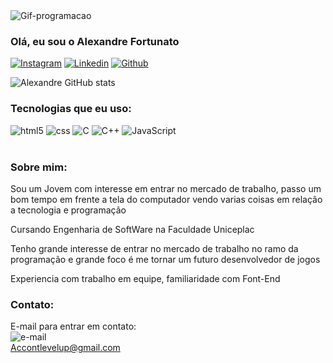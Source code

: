 <img aling="center" alt="Gif-programacao" src="https://i.pinimg.com/originals/4e/af/b9/4eafb9d14230b57193f327316c0760d1.gif">

### Olá, eu sou o Alexandre Fortunato

[![Instagram](https://img.shields.io/badge/Instagram-E4405F?style=for-the-badge&logo=instagram&logoColor=white)](https://www.instagram.com/alex4ndre_js/)
[![Linkedin](https://img.shields.io/badge/LinkedIn-0077B5?style=for-the-badge&logo=linkedin&logoColor=white)](https://www.linkedin.com/in/alexandre-fortunato-49594b328/)
[![Github](https://img.shields.io/badge/GitHub-100000?style=for-the-badge&logo=github&logoColor=white)](https://github.com/JitsuShinka)

![Alexandre GitHub stats](https://github-readme-stats.vercel.app/api?username=JitsuShinka&show_icons=true&theme=radical)

### Tecnologias que eu uso:

<div>
    <img aling="center" alt="html5" src="https://img.shields.io/badge/HTML5-E34F26?style=for-the-badge&logo=html5&logoColor=white">
    <img aling="center" alt="css" src="https://img.shields.io/badge/CSS3-1572B6?style=for-the-badge&logo=css3&logoColor=white">
    <img aling="center" alt="C" src="https://img.shields.io/badge/C-00599C?style=for-the-badge&logo=c&logoColor=white">
    <img aling="center" alt="C++" src="https://img.shields.io/badge/C%2B%2B-00599C?style=for-the-badge&logo=c%2B%2B&logoColor=white">
    <img aling="center" alt="JavaScript" src="https://img.shields.io/badge/JavaScript-F7DF1E?style=for-the-badge&logo=javascript&logoColor=black">
</div><br>

### Sobre mim:

Sou um Jovem com interesse em entrar no mercado de trabalho, passo um bom tempo em frente a tela do computador vendo varias coisas em relação a tecnologia e programação

Cursando Engenharia de SoftWare na Faculdade Uniceplac<br>

Tenho grande interesse de entrar no mercado de trabalho no ramo da programação e grande foco é me tornar um futuro desenvolvedor de jogos<br>

Experiencia com trabalho em equipe, familiaridade com Font-End<br>

### Contato:

E-mail para entrar em contato:<br>
<img aling="center" alt="e-mail" src="https://img.shields.io/badge/Gmail-D14836?style=for-the-badge&logo=gmail&logoColor=white"><br>Accontlevelup@gmail.com
